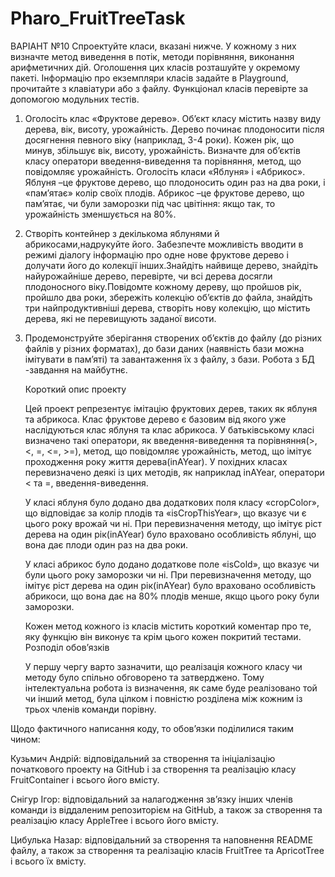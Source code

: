 # Pharo_FruitTreeTask

ВАРІАНТ №10
Спроектуйте класи, вказані нижче. У кожному з них визначте метод виведення в потік, методи порівняння, виконання арифметичних дій. Оголошення цих класів розташуйте у окремому пакеті. Інформацію про екземпляри класів задайте в Playground, прочитайте з клавіатури або з файлу. Функціонал класів перевірте за допомогою модульних тестів.
1.	Оголосіть клас «Фруктове дерево». Об’єкт класу містить назву виду дерева, вік, висоту, урожайність. Дерево починає плодоносити після досягнення певного віку (наприклад, 3-4 роки). Кожен рік, що минув, збільшує вік, висоту, урожайність. Визначте для об’єктів класу оператори введення-виведення та порівняння, метод, що повідомляє урожайність. Оголосіть класи «Яблуня» і «Абрикос». Яблуня –це фруктове дерево, що плодоносить один раз на два роки, і «пам’ятає» колір своїх плодів. Абрикос –це фруктове дерево, що пам’ятає, чи були заморозки під час цвітіння: якщо так, то урожайність зменшується на 80%.
2.	Створіть  контейнер  з  декількома  яблунями  й  абрикосами,надрукуйте  його.  Забезпечте можливість вводити в режимі діалогу інформацію про одне нове фруктове дерево і долучати його до колекції інших.Знайдіть найвище дерево, знайдіть найурожайніше дерево, перевірте, чи  всі  дерева  досягли  плодоносного  віку.Повідомте  кожному  дереву,  що  пройшов  рік, пройшло два роки, збережіть колекцію об’єктів до файла, знайдіть три найпродуктивніші дерева, створіть нову колекцію, що містить дерева, які не перевищують заданої висоти.
3.	Продемонструйте  зберігання  створених  об’єктів  до  файлу  (до  різних  файлів  у  різних форматах), до бази даних (наявність бази можна імітувати в пам’яті) та завантаження їх з файлу, з бази. Робота з БД -завдання на майбутнє.

	Короткий опис проекту
	
 	Цей проект репрезентує імітацію фруктових дерев, таких як яблуня та абрикоса. Клас фруктове дерево є базовим від якого уже наслідуються клас яблуня та клас абрикоса. У батьківському класі визначено такі оператори, як введення-виведення та порівняння(>, <, =, <=, >=), метод, що повідомляє урожайність, метод, що імітує проходження року життя дерева(inAYear). У похідних класах перевизначено деякі із цих методів, як наприклад inAYear, оператори < та =, введення-виведення. 
	
 	У класі яблуня було додано два додаткових поля класу «cropColor», що відповідає за колір плодів та «isCropThisYear», що вказує чи є цього року врожай чи ні. При перевизначення методу, що імітує ріст дерева на один рік(inAYear) було враховано особливість яблуні, що вона дає плоди один раз на два роки.
	
 	У класі абрикос було додано додаткове поле «isCold», що вказує чи були цього року заморозки чи ні. При перевизначення методу, що імітує ріст дерева на один рік(inAYear) було враховано особливість абрикоси, що вона дає на 80% плодів менше, якщо цього року були заморозки. 
	
 	Кожен метод кожного із класів містить короткий коментар про те, яку функцію він виконує та крім цього кожен покритий тестами.
Розподіл обов’язків
	
 	У першу чергу варто зазначити, що реалізація кожного класу чи методу було спільно обговорено та затверджено. Тому інтелектуальна робота із визначення, як саме буде реалізовано той чи інший метод, була цілком і повністю розділена між кожним із трьох членів команди порівну. 
	
 Щодо фактичного написання коду, то обов’язки поділилися таким чином:
	
 Кузьмич Андрій: відповідальний за створення та ініціалізацію початкового проекту на GitHub і за створення та реалізацію класу FruitContainer і всього його вмісту.
	
 Снігур Ігор: відповідальний за налагодження зв’язку інших членів команди із віддаленим репозиторієм на GitHub, а також за створення та реалізацію класу AppleTree і всього його вмісту.
	
 Цибулька Назар: відповідальний за створення та наповнення README файлу, а також за створення та реалізацію класів FruitTree та ApricotTree і всього їх вмісту.
